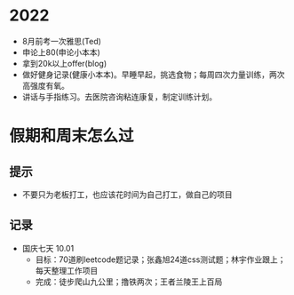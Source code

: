 # 2022
+ 8月前考一次雅思(Ted)
+ 申论上80(申论小本本)
+ 拿到20k以上offer(blog)
+ 做好健身记录(健康小本本)。早睡早起，挑选食物；每周四次力量训练，两次高强度有氧。
+ 讲话与手指练习。去医院咨询粘连康复，制定训练计划。


# 假期和周末怎么过
## 提示
+ 不要只为老板打工，也应该花时间为自己打工，做自己的项目

## 记录
+ 国庆七天 10.01
  + 目标：70道刷leetcode题记录；张鑫旭24道css测试题；林宇作业跟上；每天整理工作项目
  + 完成：徒步爬山九公里；撸铁两次；王者兰陵王上百局